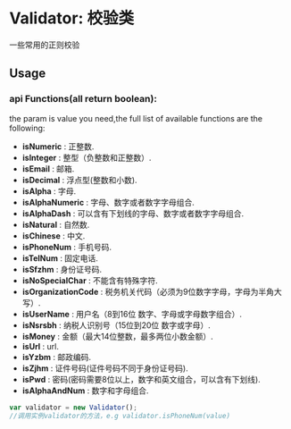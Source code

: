 # Validator: 校验类

一些常用的正则校验

## Usage

### api Functions(all return boolean):

the param is value you need,the full list of available functions are the following:

* **isNumeric** : 正整数.
* **isInteger** : 整型（负整数和正整数）.
* **isEmail** : 邮箱.
* **isDecimal** : 浮点型(整数和小数).
* **isAlpha** : 字母.
* **isAlphaNumeric** : 字母、数字或者数字字母组合.
* **isAlphaDash** : 可以含有下划线的字母、数字或者数字字母组合.
* **isNatural** : 自然数.
* **isChinese** : 中文.
* **isPhoneNum** : 手机号码.
* **isTelNum** : 固定电话.
* **isSfzhm** : 身份证号码.
* **isNoSpecialChar** : 不能含有特殊字符.
* **isOrganizationCode** : 税务机关代码（必须为9位数字字母，字母为半角大写）.
* **isUserName** : 用户名（8到16位 数字、字母或字母数字组合）.
* **isNsrsbh** : 纳税人识别号（15位到20位 数字或字母）.
* **isMoney** : 金额（最大14位整数，最多两位小数金额）.
* **isUrl** : url.
* **isYzbm** : 邮政编码.
* **isZjhm** : 证件号码(证件号码不同于身份证号码).
* **isPwd** : 密码(密码需要8位以上，数字和英文组合，可以含有下划线).
* **isAlphaAndNum** : 数字和字母组合.

```javascript
var validator = new Validator();
//调用实例validator的方法，e.g validator.isPhoneNum(value)
```
